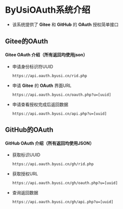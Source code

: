 # ByUsiOAuth系统介绍
- 该系统提供了 **Gitee** 和 **GitHub** 的 **OAuth** 授权简单接口

## Gitee的OAuth
#### Gitee OAuth 介绍（所有返回均使用json）
- 申请身份标识符UUID
  ```url
  https://api.oauth.byusi.cn/rid.php
  ```
- 申请 **Gitee** 的 **OAuth** 界面URL
  ```url
  https://api.oauth.byusi.cn/oauth.php?u=[uuid]
  ```
- 申请查看授权完成后返回数据
  ```url
  https://api.oauth.byusi.cn/api.php?u=[uuid]
  ```

## GitHub的OAuth
#### GitHub OAuth 介绍（所有返回均使用JSON）
- 获取标识UUID
  ```url
  https://api.oauth.byusi.cn/gh/rid.php
  ```
- 获取授权URL
  ```url
  https://api.oauth.byusi.cn/gh/oauth.php?u=[uuid]
  ```
- 查询返回数据
  ```url
  https://api.oauth.byusi.cn/gh/api.php?u=[uuid]
  ```
